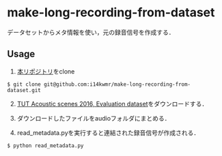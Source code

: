 # make-long-recording-from-dataset
データセットからメタ情報を使い，元の録音信号を作成する．

## Usage
1. [本リポジトリ](https://github.com/i14kwmr/make-long-recording-from-dataset)をclone
```
$ git clone git@github.com:i14kwmr/make-long-recording-from-dataset.git
```

2. [TUT Acoustic scenes 2016, Evaluation dataset](https://zenodo.org/record/165995#.YWVfeBDP0-Q)をダウンロードする．

3. ダウンロードしたファイルをaudioフォルダにまとめる．

4. read_metadata.pyを実行すると連結された録音信号が作成される．
```
$ python read_metadata.py
```
